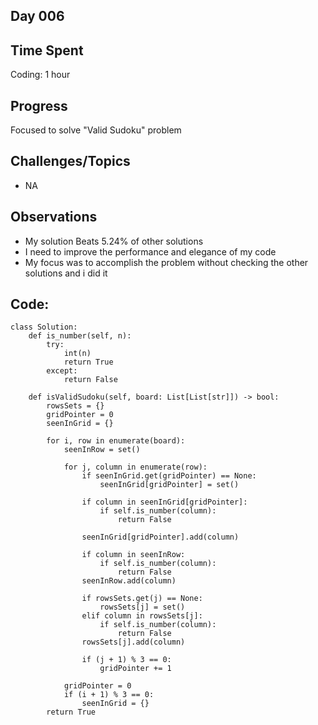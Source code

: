 ## Day 006

## Time Spent
Coding: 1 hour

## Progress
Focused to solve "Valid Sudoku" problem

## Challenges/Topics

- NA

## Observations

- My solution Beats 5.24% of other solutions
- I need to improve the performance and elegance of my code
- My focus was to accomplish the problem without checking the other solutions and i did it

## Code:
```
class Solution:
    def is_number(self, n):
        try:
            int(n)
            return True
        except:
            return False

    def isValidSudoku(self, board: List[List[str]]) -> bool:
        rowsSets = {}
        gridPointer = 0
        seenInGrid = {}

        for i, row in enumerate(board):
            seenInRow = set()

            for j, column in enumerate(row):
                if seenInGrid.get(gridPointer) == None:
                    seenInGrid[gridPointer] = set()

                if column in seenInGrid[gridPointer]:
                    if self.is_number(column):
                        return False

                seenInGrid[gridPointer].add(column)

                if column in seenInRow:
                    if self.is_number(column):
                        return False
                seenInRow.add(column)

                if rowsSets.get(j) == None:
                    rowsSets[j] = set()
                elif column in rowsSets[j]:
                    if self.is_number(column):
                        return False
                rowsSets[j].add(column)

                if (j + 1) % 3 == 0:
                    gridPointer += 1

            gridPointer = 0
            if (i + 1) % 3 == 0:
                seenInGrid = {}
        return True

```
